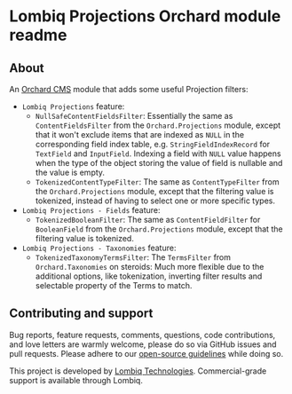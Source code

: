 # Lombiq Projections Orchard module readme



## About

An [Orchard CMS](http://orchardproject.net/) module that adds some useful Projection filters:

- `Lombiq Projections` feature:
    - `NullSafeContentFieldsFilter`: Essentially the same as `ContentFieldsFilter` from the `Orchard.Projections` module, except that it won't exclude items that are indexed as `NULL` in the corresponding field index table, e.g. `StringFieldIndexRecord` for `TextField` and `InputField`. Indexing a field with `NULL` value happens when the type of the object storing the value of field is nullable and the value is empty.
    - `TokenizedContentTypeFilter`: The same as `ContentTypeFilter` from the `Orchard.Projections` module, except that the filtering value is tokenized, instead of having to select one or more specific types.
- `Lombiq Projections - Fields` feature:
    - `TokenizedBooleanFilter`: The same as `ContentFieldFilter` for `BooleanField` from the `Orchard.Projections` module, except that the filtering value is tokenized.
- `Lombiq Projections - Taxonomies` feature:
    - `TokenizedTaxonomyTermsFilter`: The `TermsFilter` from `Orchard.Taxonomies` on steroids: Much more flexible due to the additional options, like tokenization, inverting filter results and selectable property of the Terms to match.


## Contributing and support

Bug reports, feature requests, comments, questions, code contributions, and love letters are warmly welcome, please do so via GitHub issues and pull requests. Please adhere to our [open-source guidelines](https://lombiq.com/open-source-guidelines) while doing so.

This project is developed by [Lombiq Technologies](https://lombiq.com/). Commercial-grade support is available through Lombiq.